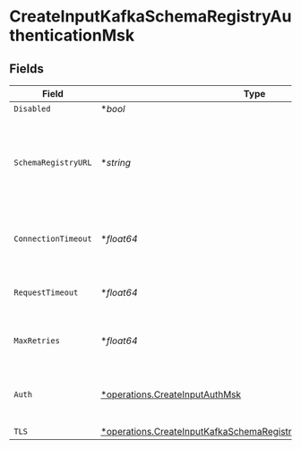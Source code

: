 # CreateInputKafkaSchemaRegistryAuthenticationMsk


## Fields

| Field                                                                                                                                                   | Type                                                                                                                                                    | Required                                                                                                                                                | Description                                                                                                                                             |
| ------------------------------------------------------------------------------------------------------------------------------------------------------- | ------------------------------------------------------------------------------------------------------------------------------------------------------- | ------------------------------------------------------------------------------------------------------------------------------------------------------- | ------------------------------------------------------------------------------------------------------------------------------------------------------- |
| `Disabled`                                                                                                                                              | **bool*                                                                                                                                                 | :heavy_minus_sign:                                                                                                                                      | N/A                                                                                                                                                     |
| `SchemaRegistryURL`                                                                                                                                     | **string*                                                                                                                                               | :heavy_minus_sign:                                                                                                                                      | URL for accessing the Confluent Schema Registry. Example: http://localhost:8081. To connect over TLS, use https instead of http.                        |
| `ConnectionTimeout`                                                                                                                                     | **float64*                                                                                                                                              | :heavy_minus_sign:                                                                                                                                      | Maximum time to wait for a Schema Registry connection to complete successfully                                                                          |
| `RequestTimeout`                                                                                                                                        | **float64*                                                                                                                                              | :heavy_minus_sign:                                                                                                                                      | Maximum time to wait for the Schema Registry to respond to a request                                                                                    |
| `MaxRetries`                                                                                                                                            | **float64*                                                                                                                                              | :heavy_minus_sign:                                                                                                                                      | Maximum number of times to try fetching schemas from the Schema Registry                                                                                |
| `Auth`                                                                                                                                                  | [*operations.CreateInputAuthMsk](../../models/operations/createinputauthmsk.md)                                                                         | :heavy_minus_sign:                                                                                                                                      | Credentials to use when authenticating with the schema registry using basic HTTP authentication                                                         |
| `TLS`                                                                                                                                                   | [*operations.CreateInputKafkaSchemaRegistryTLSSettingsClientSideMsk](../../models/operations/createinputkafkaschemaregistrytlssettingsclientsidemsk.md) | :heavy_minus_sign:                                                                                                                                      | N/A                                                                                                                                                     |